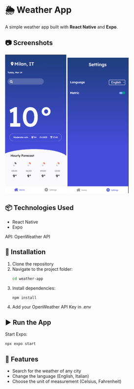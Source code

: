 # 🌦️ Weather App

A simple weather app built with **React Native** and **Expo**.

## 📷 Screenshots
<img src="assets/screenshot-1.png" alt="App Screenshot - Home" width="200"/>
<img src="assets/screenshot-2.png" alt="App Screenshot - Settings" width="200"/>

## 📦 Technologies Used
- React Native
- Expo

 API: OpenWeather API

## 🚀 Installation
1. Clone the repository
3. Navigate to the project folder:
   ```sh
   cd weather-app
   ```
4. Install dependencies:
   ```sh
   npm install
   ```
5. Add your OpenWeather API Key in .env

## ▶️ Run the App
Start Expo:
```sh
npx expo start
```

## 📡 Features
- Search for the weather of any city
- Change the language (English, Italian)
- Choose the unit of measurement (Celsius, Fahrenheit)
